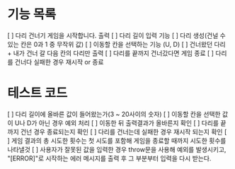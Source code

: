 # 기능 목록

[ ] 다리 건너기 게임을 시작합니다. 출력
[ ] 다리 길이 입력 기능
[ ] 다리 생성(건널 수 있는 칸은 0과 1 중 무작위 값)
[ ] 이동할 칸을 선택하는 기능 (U, D)
[ ] 건너왔던 다리 + 내가 건너 갈 다음 칸의 다리만 출력
[ ] 다리를 끝까지 건너갔다면 게임 종료
[ ] 다리를 건너다 실패한 경우 재시작 or 종료

# 테스트 코드

[ ] 다리 길이에 올바른 값이 들어왔는가(3 ~ 20사이의 숫자)
[ ] 이동할 칸을 선택한 값이 U나 D가 아닌 경우 예외 처리
[ ] 이동한 뒤 출력결과가 올바른지 확인
[ ] 다리를 끝까지 건넌 경우 종료되는지 확인
[ ] 다리를 건너는데 실패한 경우 재시작 되는지 확인
[ ] 게임 결과의 총 시도한 횟수는 첫 시도를 포함해 게임을 종료할 때까지 시도한 횟수를 나타낼것
[ ] 사용자가 잘못된 값을 입력한 경우 throw문을 사용해 예외를 발생시키고, "[ERROR]"로 시작하는 에러 메시지를 출력 후 그 부분부터 입력을 다시 받는다.
